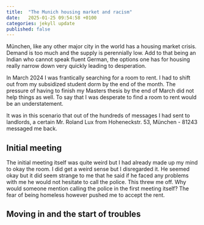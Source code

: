 ```yaml
---
title:  "The Munich housing market and racism"
date:   2025-01-25 09:54:58 +0100
categories: jekyll update
published: false
---
```


München, like any other major city in the world has a housing market crisis. Demand is too much and the supply is perennially low. Add to that being an Indian who cannot speak fluent German, the options one has for housing really narrow down very quickly leading to desperation. 

In March 2024 I was frantically searching for a room to rent. I had to shift out from my subsidized student dorm by the end of the month. The pressure of having to finish my Masters thesis by the end of March did not help things as well. To say that I was desperate to find a room to rent would be an understatement. 

It was in this scenario that out of the hundreds of messages I had sent to landlords, a certain Mr. Roland Lux from Hoheneckstr. 53, München - 81243 messaged me back. 

## Initial meeting

The initial meeting itself was quite weird but I had already made up my mind to okay the room. I did get a weird sense but I disregarded it. He seemed okay but it did seem strange to me that he said if he faced any problems with me he would not hesitate to call the police. This threw me off. Why would someone mention calling the police in the first meeting itself? The fear of being homeless however pushed me to accept the rent. 

## Moving in and the start of troubles
